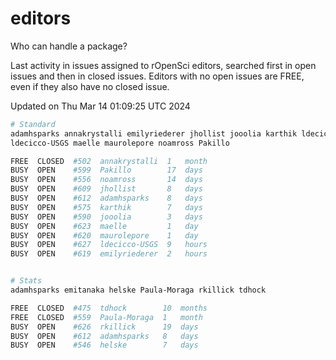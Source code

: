 # editors

Who can handle a package?

Last activity in issues assigned to rOpenSci editors, searched first in open
issues and then in closed issues. Editors with no open issues are FREE, even if
they also have no closed issue.


Updated on Thu Mar 14 01:09:25 UTC 2024

```bash
# Standard
adamhsparks annakrystalli emilyriederer jhollist jooolia karthik ldecicco
ldecicco-USGS maelle maurolepore noamross Pakillo

FREE  CLOSED  #502  annakrystalli  1   month
BUSY  OPEN    #599  Pakillo        17  days
BUSY  OPEN    #556  noamross       14  days
BUSY  OPEN    #609  jhollist       8   days
BUSY  OPEN    #612  adamhsparks    8   days
BUSY  OPEN    #575  karthik        7   days
BUSY  OPEN    #590  jooolia        3   days
BUSY  OPEN    #623  maelle         1   day
BUSY  OPEN    #620  maurolepore    1   day
BUSY  OPEN    #627  ldecicco-USGS  9   hours
BUSY  OPEN    #619  emilyriederer  2   hours


# Stats
adamhsparks emitanaka helske Paula-Moraga rkillick tdhock

FREE  CLOSED  #475  tdhock        10  months
FREE  CLOSED  #559  Paula-Moraga  1   month
BUSY  OPEN    #626  rkillick      19  days
BUSY  OPEN    #612  adamhsparks   8   days
BUSY  OPEN    #546  helske        7   days
```
